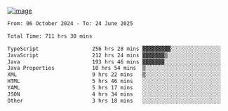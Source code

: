 
[![image](https://github.com/user-attachments/assets/3e37fcfd-5657-4b9d-95f6-80b564699e3f)](https://ayushmaurya.vercel.app)

<!--START_SECTION:waka-->

```txt
From: 06 October 2024 - To: 24 June 2025

Total Time: 711 hrs 30 mins

TypeScript                 256 hrs 28 mins ▓▓▓▓▓▓▓▓▓░░░░░░░░░░░░░░░░   35.88 %
JavaScript                 212 hrs 24 mins ▓▓▓▓▓▓▓▒░░░░░░░░░░░░░░░░░   29.72 %
Java                       193 hrs 46 mins ▓▓▓▓▓▓▓░░░░░░░░░░░░░░░░░░   27.11 %
Java Properties            10 hrs 54 mins  ▒░░░░░░░░░░░░░░░░░░░░░░░░   01.53 %
XML                        9 hrs 22 mins   ▒░░░░░░░░░░░░░░░░░░░░░░░░   01.31 %
HTML                       5 hrs 46 mins   ░░░░░░░░░░░░░░░░░░░░░░░░░   00.81 %
YAML                       5 hrs 17 mins   ░░░░░░░░░░░░░░░░░░░░░░░░░   00.74 %
JSON                       4 hrs 34 mins   ░░░░░░░░░░░░░░░░░░░░░░░░░   00.64 %
Other                      3 hrs 18 mins   ░░░░░░░░░░░░░░░░░░░░░░░░░   00.46 %
```

<!--END_SECTION:waka-->

<!--
**the-t3ch-wizard/the-t3ch-wizard** is a ✨ _special_ ✨ repository because its `README.md` (this file) appears on your GitHub profile.

Here are some ideas to get you started:

- 🔭 I’m currently working on ...
- 🌱 I’m currently learning ...
- 👯 I’m looking to collaborate on ...
- 🤔 I’m looking for help with ...
- 💬 Ask me about ...
- 📫 How to reach me: ...
- 😄 Pronouns: ...
- ⚡ Fun fact: ...
-->
